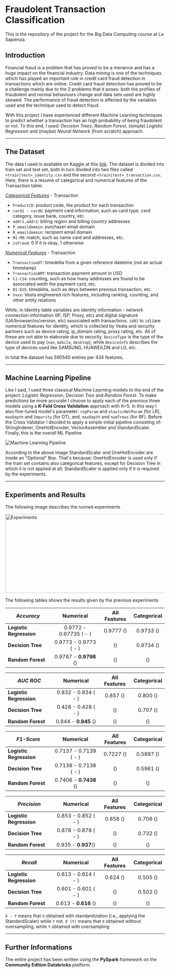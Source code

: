 # Fraudolent Transaction Classification

This is the repository of the project for the Big Data Computing course at La Sapienza.

## Introduction

Financial fraud is a problem that has proved to be a menance and has a huge impact on the financial industry. Data mining is one of the techniques which has played an important role in credit card fraud detection in transactions which are online. Credit card fraud detection has proved to be a challenge mainly due to the 2 problems that it poses: both the profiles of fraudolent and normal behaviours change and data sets used are highly skewed. The performance of fraud detection is affected by the variables used and the technique used to detect fraud.

With this project I have experienced different Machine Learning techniques to predict whether a transaction has an high probability of being fraudolent or not. To this end, I used: *Decision Trees*, *Random Forest*, (simple) *Logistic Regression* and (maybe) *Neural Network* (from scratch) approach. 

---

## The Dataset

The data I used is available on Kaggle at this [link](https://www.kaggle.com/c/ieee-fraud-detection). The dataset is divided into train set and test set, both in turn divided into two files called `<train|test>_identity.csv` and the second `<train|test>_transaction.csv`. Here, there is a resume of categorical and numerical features of the Transaction table:

<ins>*Categorical Features*</ins> - Transaction

- `ProductCD`: product code, the product for each transaction
- `card1 - card6`: payment card information, such as card type, card category, issue bank, country, etc.
- `addr1,addr2`: billing region and billing country addresses
- `P_emaildomain`: purchaser email domain
- `R_emaildomain`: recipient email domain
- `M1-M9`: match, such as name card and addresses, etc.
- `isFraud`: 0 if it is okay, 1 otherwise

<ins>*Numerical Features*</ins> - Transaction

- `TransactionDT`: timedelta from a given reference datetime (not an actual timestamp)
- `TransactionAMT`: transaction payment amount in USD
- `C1-C14`: counting, such as how many addresses are found to be associated weith the payment card, etc.
- `D1-D15`: timedelta, such as deys between previous transaction, etc.
- `Vxxx`: Vesta engineered rich features, including ranking, counting, and other entity relations

While, in Identity table variables are identity information - network connection information (IP, ISP, Proxy, etc) and digital signature (UA/browser/os/version, etc) associated with transactions. `id01` to `id11`are numerical features for identity, which is collected by Vesta and security partners such as device rating, ip_domain rating, proxy rating, etc. All of these are not able to elaborate due to security. `DeviceType` is the type of the device used to pay (`nan`, `mobile`, `desktop`), while `DeviceInfo` describes the type of devices used like SAMSUNG, HUAWEILDN and LG, etc. 

In total the dataset has 590540 entires per 434 features.

---

## Machine Learning Pipeline

Like I said, I used three classical Machine Learning models to the end of the project: *Logistic Regression*, *Decision Tree* and *Random Forest*. To make predictions be more accurate I choose to apply each of the previous three models using a **K-Fold Cross Validation** approach with K=5. In this way I also fine-tuned model's parameter: `regParam` and `elasticNetParam` (for LR), `maxDepth` and `Impurity` (for DT), and, `maxDepth` and `numTrees` (for RF). Before the Cross Validator I decided to apply a simple initial pipeline consisting of: StringIndexer, OneHotEncoder, VectorAssembler and StandardScaler. Finally, this is the overall ML Pipeline

<img src="https://i.imgur.com/JZlw5iE.png" alt="Machine Learning Pipeline" />

According to the above image StandardScaler and OneHotEncoder are inside an "Optional" Box. That's because: OneHotEncoder is used only if the train set contains also categorical features, except for Decision Tree in which it is not applied at all; StandardScaler is applied only if it is required by the experiments.

---

## Experiments and Results

The following image describes the runned experiments

<img src="https://i.imgur.com/KsJRO2H.png" alt="Experiments" width=550 height=250/>

The following tables shows the results given by the previous experiments

|        *Accuracy*       |  **Numerical**  | **All Features** | **Categorical** |
|-------------------------|:---------------:|:----------------:|:---------------:|
| **Logistic Regression** | 0.9772 - 0.97735 ( - )|   0.9777 ()|      0.9733 () |
| **Decision Tree**       | 0.9773 - 0.9773  ( - )|              ()|      0.9734 () |
| **Random Forest**       |    0.9787   - **0.9798** ()          |   ()                | ()                 |

|        *AUC ROC*       |  **Numerical**  | **All Features** | **Categorical** |
|-------------------------|:---------------:|:----------------:|:---------------:|
| **Logistic Regression** | 0.832 - 0.834 ( - )|   0.857 ()|      0.800 () |
| **Decision Tree**       | 0.428 - 0.428  ( - )|              ()|      0.707 () |
| **Random Forest**       |    0.844   - **0.845** ()          |   ()                | ()                 |

|        *F1-Score*       |  **Numerical**  | **All Features** | **Categorical** |
|-------------------------|:---------------:|:----------------:|:---------------:|
| **Logistic Regression** | 0.7137 - 0.7139 ( - )|   0.7227 ()|      0.5897 () |
| **Decision Tree**       | 0.7138 - 0.7138  ( - )|              ()|      0.5961 () |
| **Random Forest**       |     0.7406  - **0.7438** ()          |   ()                | ()                 |

|        *Precision*       |  **Numerical**  | **All Features** | **Categorical** |
|-------------------------|:---------------:|:----------------:|:---------------:|
| **Logistic Regression** | 0.853 - 0.852 ( - )|   0.858 ()|      0.706 () |
| **Decision Tree**       | 0.878 - 0.878  ( - )|              ()|      0.732 () |
| **Random Forest**       |     0.935  - **0.937**()          |   ()                | ()                 |

|        *Recall*       |  **Numerical**  | **All Features** | **Categorical** |
|-------------------------|:---------------:|:----------------:|:---------------:|
| **Logistic Regression** | 0.613 - 0.614 ( - )|   0.624 ()|      0.505 () |
| **Decision Tree**       | 0.601 - 0.601  ( - )|              ()|      0.502 () |
| **Random Forest**       |    0.613   - **0.616** ()          |   ()                | ()                 |

`X - Y` means that `X` obtained with standardization (i.e., applying the StandardScaler) while `Y` not.
`X (Y)` means that `X` obtained without oversampling, while `Y` obtained with oversampling

---

## Further Informations

The entire project has been written using the **PySpark** framework on the **Community Edition Databricks** platform.